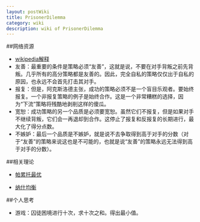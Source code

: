 ```yaml
---
layout: postWiki
title: PrisonerDilemma
category: wiki
description: wiki of PrisonerDilemma
---
```


##网络资源

* [wikipedia解释](http://zh.wikipedia.org/wiki/%E5%9B%9A%E5%BE%92%E5%9B%B0%E5%A2%83#.E7.BB.8F.E5.85.B8.E7.9A.84.E5.9B.9A.E5.BE.92.E5.9B.B0.E5.A2.83)
* 友善：最重要的条件是策略必须“友善”，这就是说，不要在对手背叛之前先背叛。几乎所有的高分策略都是友善的。因此，完全自私的策略仅仅出于自私的原因，也永远不会首先打击其对手。
* 报复：但是，阿克斯洛德主张，成功的策略必须不是一个盲目乐观者。要始终报复。一个非报复策略的例子是始终合作。这是一个非常糟糕的选择，因为“下流”策略将残酷地剥削这样的傻瓜。
* 宽恕：成功策略的另一个品质是必须要宽恕。虽然它们不报复，但是如果对手不继续背叛，它们会一再退却到合作。这停止了报复和反报复的长期进行，最大化了得分点数。
* 不嫉妒：最后一个品质是不嫉妒，就是说不去争取得到高于对手的分数（对于“友善”的策略来说这也是不可能的，也就是说“友善”的策略永远无法得到高于对手的分数）。

##相关理论

* [帕累托最优](http://zh.wikipedia.org/wiki/%E5%B8%95%E7%B4%AF%E6%89%98%E6%9C%80%E4%BC%98)

* [纳什均衡](http://zh.wikipedia.org/wiki/%E7%B4%8D%E4%BB%80%E5%9D%87%E8%A1%A1%E9%BB%9E)

##个人思考
+ 游戏：囚徒困境进行十次，求十次之和。得出最小值。